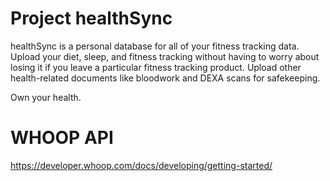 # Project healthSync

healthSync is a personal database for all of your fitness tracking data. Upload your diet, sleep, and fitness tracking without having to worry about losing it if you leave a particular fitness tracking product.  Upload other health-related documents like bloodwork and DEXA scans for safekeeping.

Own your health. 

# WHOOP API 
https://developer.whoop.com/docs/developing/getting-started/
